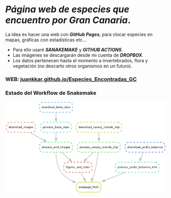# ***Página web de especies que encuentro por Gran Canaria***.

La idea es hacer una web con ***GitHub Pages***, para clocar especies en mapas, gráficas con estadísticas etc...

* Para ello usaré ***SANAKEMAKE*** y ***GITHUB ACTIONS***.
* Las imágenes se descargarán desde mi cuenta de ***DROPBOX***.
* Los datos pertenecen hasta el momento a invertebrados, flora y vegetación (no descarto otros organismos en un futuro). 

### **WEB:** [juankkar.github.io/Especies_Encontradas_GC](https://juankkar.github.io/Especies_Encontradas_GC/)

### **Estado del Workflow de Snakemake**

![](snakemake_workflow.png)